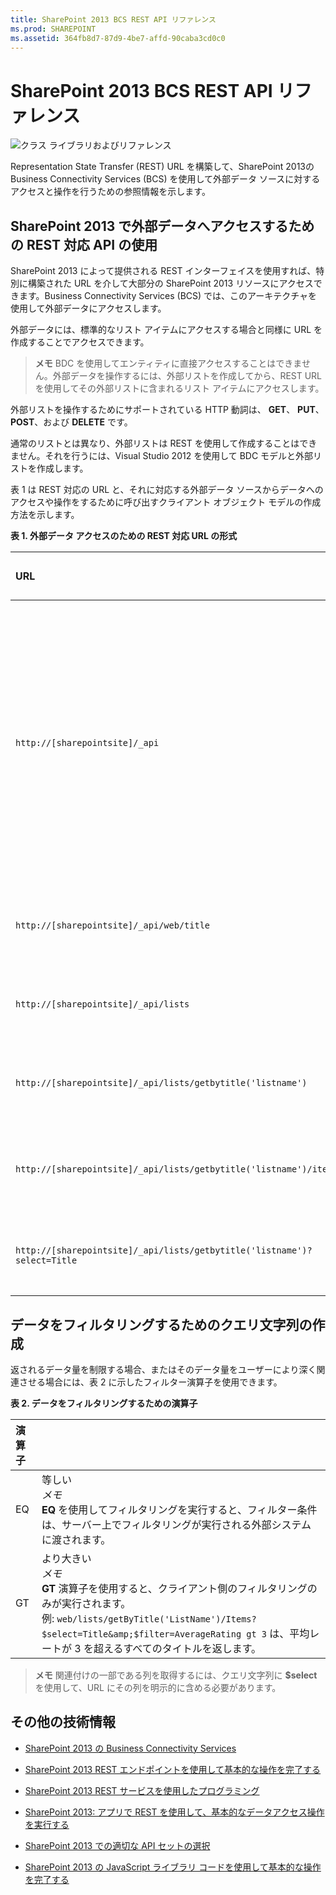 ```yaml
---
title: SharePoint 2013 BCS REST API リファレンス
ms.prod: SHAREPOINT
ms.assetid: 364fb8d7-87d9-4be7-affd-90caba3cd0c0
---
```




# SharePoint 2013 BCS REST API リファレンス

  
    
    
![クラス ライブラリおよびリファレンス](images/mod_icon_badge_reference.png)
  
    
    

  
    
    

  
    
    
Representation State Transfer (REST) URL を構築して、SharePoint 2013の Business Connectivity Services (BCS) を使用して外部データ ソースに対するアクセスと操作を行うための参照情報を示します。
## SharePoint 2013 で外部データへアクセスするための REST 対応 API の使用
<a name="bkmk_Overview"> </a>

SharePoint 2013 によって提供される REST インターフェイスを使用すれば、特別に構築された URL を介して大部分の SharePoint 2013 リソースにアクセスできます。Business Connectivity Services (BCS) では、このアーキテクチャを使用して外部データにアクセスします。
  
    
    
外部データには、標準的なリスト アイテムにアクセスする場合と同様に URL を作成することでアクセスできます。
  
    
    

> **メモ**
> BDC を使用してエンティティに直接アクセスすることはできません。外部データを操作するには、外部リストを作成してから、REST URL を使用してその外部リストに含まれるリスト アイテムにアクセスします。 
  
    
    

外部リストを操作するためにサポートされている HTTP 動詞は、 **GET**、 **PUT**、 **POST**、および **DELETE** です。
  
    
    
通常のリストとは異なり、外部リストは REST を使用して作成することはできません。それを行うには、Visual Studio 2012 を使用して BDC モデルと外部リストを作成します。
  
    
    
表 1 は REST 対応の URL と、それに対応する外部データ ソースからデータへのアクセスや操作をするために呼び出すクライアント オブジェクト モデルの作成方法を示します。
  
    
    

**表 1. 外部データ アクセスのための REST 対応 URL の形式**


|**URL**|**説明**|**HTTP メソッド**|
|:-----|:-----|:-----|
| `http://[sharepointsite]/_api` <br/> |すべての REST リクエストの基礎です。_api 仮想ディレクトリは、クライアント オブジェクト モデルが使用される client.svc への呼び出しにマッピングされます。  <br/> |GET  <br/> |
| `http://[sharepointsite]/_api/web/title` <br/> |現在の Web のタイトルを取得します。  <br/> |GET  <br/> |
| `http://[sharepointsite]/_api/lists` <br/> |サイトのすべてのリストを取得します。  <br/> |GET  <br/> |
| `http://[sharepointsite]/_api/lists/getbytitle('listname')` <br/> |指定したリストのメタデータを取得します。  <br/> |GET  <br/> |
| `http://[sharepointsite]/_api/lists/getbytitle('listname')/items` <br/> |指定したリスト内のリスト項目を取得します。  <br/> |GET  <br/> |
| `http://[sharepointsite]/_api/lists/getbytitle('listname')?select=Title` <br/> |指定したリストのタイトルを取得します。  <br/> |GET  <br/> |
   

## データをフィルタリングするためのクエリ文字列の作成
<a name="bkmk_constructquery"> </a>

返されるデータ量を制限する場合、またはそのデータ量をユーザーにより深く関連させる場合には、表 2 に示したフィルター演算子を使用できます。
  
    
    

**表 2. データをフィルタリングするための演算子**


|**演算子**||
|:-----|:-----|
|EQ  <br/> |等しい  <br/> *メモ* <br/> **EQ** を使用してフィルタリングを実行すると、フィルター条件は、サーバー上でフィルタリングが実行される外部システムに渡されます。          |
|GT  <br/> |より大きい  <br/> *メモ* <br/> **GT** 演算子を使用すると、クライアント側のフィルタリングのみが実行されます。 <br/> 例:  `web/lists/getByTitle('ListName')/Items?$select=Title&amp;$filter=AverageRating gt 3` は、平均レートが 3 を超えるすべてのタイトルを返します。          |
   

> **メモ**
> 関連付けの一部である列を取得するには、クエリ文字列に **$select** を使用して、URL にその列を明示的に含める必要があります。
  
    
    


## その他の技術情報
<a name="bkmk_AdditionalResources"> </a>


-  [SharePoint 2013 の Business Connectivity Services](business-connectivity-services-in-sharepoint-2013.md)
    
  
-  [SharePoint 2013 REST エンドポイントを使用して基本的な操作を完了する](http://msdn.microsoft.com/library/e3000415-50a0-426e-b304-b7de18f2f7d9%28Office.15%29.aspx)
    
  
-  [SharePoint 2013 REST サービスを使用したプログラミング](use-odata-query-operations-in-sharepoint-rest-requests.md)
    
  
-  [SharePoint 2013: アプリで REST を使用して、基本的なデータアクセス操作を実行する](http://code.msdn.microsoft.com/SharePoint-2013-Perform-335d925b)
    
  
-  [SharePoint 2013 での適切な API セットの選択](choose-the-right-api-set-in-sharepoint-2013.md)
    
  
-  [SharePoint 2013 の JavaScript ライブラリ コードを使用して基本的な操作を完了する](http://msdn.microsoft.com/library/29089af8-dbc0-49b7-a1a0-9e311f49c826%28Office.15%29.aspx)
    
  
